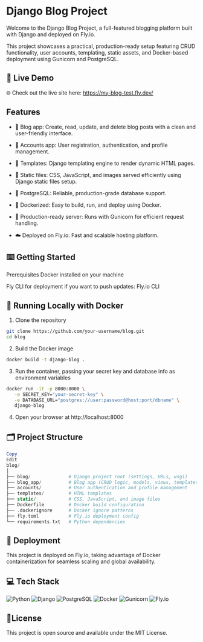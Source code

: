 # Django Blog Project
Welcome to the Django Blog Project, a full-featured blogging platform built with Django and deployed on Fly.io.

This project showcases a practical, production-ready setup featuring CRUD functionality, user accounts, templating, static assets, and Docker-based deployment using Gunicorn and PostgreSQL.

## 🚀 Live Demo
🌐  Check out the live site here: https://my-blog-test.fly.dev/

## Features
- 📝  Blog app: Create, read, update, and delete blog posts with a clean and user-friendly interface.

- 👤 Accounts app: User registration, authentication, and profile management.

- 🧩 Templates: Django templating engine to render dynamic HTML pages.

- 🎨 Static files: CSS, JavaScript, and images served efficiently using Django static files setup.

- 🐘 PostgreSQL: Reliable, production-grade database support.

- 🐳 Dockerized: Easy to build, run, and deploy using Docker.

- 🐍 Production-ready server: Runs with Gunicorn for efficient request handling.

- ☁️ Deployed on Fly.io: Fast and scalable hosting platform.

## ⌨️ Getting Started
Prerequisites
Docker installed on your machine

Fly CLI for deployment if you want to push updates: Fly.io CLI

## 🐋 Running Locally with Docker
1. Clone the repository

```bash
git clone https://github.com/your-username/blog.git
cd blog
```
2. Build the Docker image

```bash
docker build -t django-blog .
```
3. Run the container, passing your secret key and database info as environment variables

```bash
docker run -it -p 8000:8000 \
   -e SECRET_KEY="your-secret-key" \
   -e DATABASE_URL="postgres://user:password@host:port/dbname" \
   django-blog
```
4. Open your browser at http://localhost:8000

## 🗂️ Project Structure
```php
Copy
Edit
blog/
│
├── blog/              # Django project root (settings, URLs, wsgi)
├── blog_app/          # Blog app (CRUD logic, models, views, templates)
├── accounts/          # User authentication and profile management
├── templates/         # HTML templates
├── static/            # CSS, JavaScript, and image files
├── Dockerfile         # Docker build configuration
├── .dockerignore      # Docker ignore patterns
├── fly.toml           # Fly.io deployment config
└── requirements.txt   # Python dependencies
```
## 🚢  Deployment
This project is deployed on Fly.io, taking advantage of Docker containerization for seamless scaling and global availability.

## 💻 Tech Stack
![Python](https://img.shields.io/badge/Python-3.12-blue?logo=python)
![Django](https://img.shields.io/badge/Django-4.x-success?logo=django)
![PostgreSQL](https://img.shields.io/badge/PostgreSQL-15-blue?logo=postgresql)
![Docker](https://img.shields.io/badge/Docker-ready-blue?logo=docker)
![Gunicorn](https://img.shields.io/badge/Gunicorn-enabled-green)
![Fly.io](https://img.shields.io/badge/Deployed-Fly.io-purple?logo=fly.io)

## 📑License
This project is open source and available under the MIT License.
